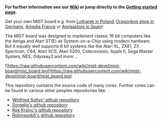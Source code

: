 **For further information see our [Wiki](https://github.com/mist-devel/mist-board/wiki) or jump directly to the [Getting started page](https://github.com/mist-devel/mist-board/wiki/GettingStarted).**

Get your own MIST board e.g. from [Lotharek in Poland](http://lotharek.pl/product.php?pid=96),  [Dragonbox shop in Germany](https://www.dragonbox.de/de/285-mist-fpga-konsolen.html), [Amedia France](http://amiga.amedia-computer.com/index.php/catalogue/infos/3/9/ACF_MISTMIDIDB9) or [Amigastore in Spain](http://amigastore.eu/en/318-mist-fpga-computer.html)!

The MIST board was designed to implement classic 16 bit computers like the Amiga and Atari ST(E) as System-on-a-Chip using modern hardware. But it equally well supports 8 bit systems like the Atari XL, ZX81, ZX Spectrum, C64, Atari VCS, Atari 5200, Colecovision, Apple II, Sega Master System, NES, Odyssey2 and more ...

![https://raw.githubusercontent.com/wiki/mist-devel/mist-board/mist_board.jpg](https://raw.githubusercontent.com/wiki/mist-devel/mist-board/mist_board.jpg)

This repository contains the source code of many cores. Further cores can be
found in various other peoples repositories like:

  * [Winfried Soltys' github repository](https://github.com/wsoltys)
  * [Sorgelig's github repository](https://github.com/sorgelig)
  * [Rok Krajnc's github repository](https://github.com/rkrajnc)
  * [Robinsonb5's github repository](https://github.com/robinsonb5)
